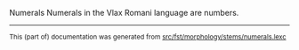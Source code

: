 Numerals
Numerals in the Vlax Romani language are numbers.

* * *

<small>This (part of) documentation was generated from [src/fst/morphology/stems/numerals.lexc](https://github.com/giellalt/lang-rmy/blob/main/src/fst/morphology/stems/numerals.lexc)</small>

